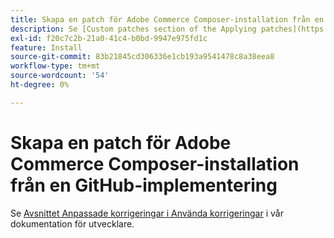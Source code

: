 ```yaml
---
title: Skapa en patch för Adobe Commerce Composer-installation från en GitHub-implementering
description: Se [Custom patches section of the Applying patches](https://devdocs.magento.com/guides/v2.3/comp-mgr/patching.html#custom-patches) i vår utvecklardokumentation.
exl-id: f20c7c2b-21a0-41c4-b0bd-9947e975fd1c
feature: Install
source-git-commit: 83b21845cd306336e1cb193a9541478c8a38eea8
workflow-type: tm+mt
source-wordcount: '54'
ht-degree: 0%

---
```


# Skapa en patch för Adobe Commerce Composer-installation från en GitHub-implementering

Se [Avsnittet Anpassade korrigeringar i Använda korrigeringar](https://devdocs.magento.com/guides/v2.3/comp-mgr/patching.html#custom-patches) i vår dokumentation för utvecklare.
